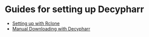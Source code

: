 # Guides for setting up Decypharr


- [Setting up with Rclone](rclone.md)
- [Manual Downloading with Decypharr](downloading.md)